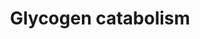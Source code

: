 ---
annotations:
- id: PW:0000534
  parent: classic metabolic pathway
  type: Pathway Ontology
  value: glycogen degradation pathway
authors:
- J.Heckman
- MaintBot
- Christine Chichester
- Egonw
- DeSl
- Eweitz
citedin:
- link: PMC5708175
  title: Metabolomic effects of CeO2, SiO2 and CuO metal oxide nanomaterials on HepG2
    cells (2017)
description: 'Glycogen, a branched polymer of glucose, is a storage molecule whose
  accumulation is under rigorous control in many cells (CITS: 11152943). Glycogen
  metabolism increases in response to a wide variety of environmental stresses, including
  heat stress or exposure to sodium chloride, hydrogen peroxide, copper sulfate, high
  levels of ethanol, or weak organic acids, such as sorbate or benzoate (CITS: 11152943).
  Glycogen metabolism also increases in response to conditions of nutrient starvation,
  such as limited nitrogen, carbon, phosphorous, or sulfur, and during diauxic growth
  on glucose (CITS: 11152943).  Under all of the above conditions, glycogen is degraded
  by Gph1p and Gdb1p enzymes, which are phosphorylase and debranching enzymes respectively
  (CITS: 11152943).   GPH1 progressively releases glucose-1-phosphate from linear
  alpha (1,4)-glucosidic bonds in glycogen (CITS: 2657401)(CITS: 1092346) but is not
  able to break alpha (1,4)-glucosidic bonds that are close to alpha (1,6)-branch
  linkages (CITS: 11152943). The branches are resolved by Gdb1p, which eliminates
  branch points in a two-step process. The first step of the process is the transfer
  of a maltotriosyl (or maltosyl) unit from the branch to an adjacent alpha-1,4-glucosyl
  chain by the oligo-1,4 to 1,4-glucanotransferase activity (EC 2.4.1.25) of Gdb1p
  (CITS: 11094287). The second step is the subsequent hydrolysis of the residual alpha-1,6-linked
  glucose residue by the alpha-1,6-glucosidase activity (EC 3.2.1.33) of Gdb1p (CITS:
  11094287). Once the branch is resolved, Gph1p can continue glycogen degradation
  (CITS: 11152943).  In sporulating cells, glycogen can also be degraded by Sga1p,
  which is a glucoamylase enzyme only expressed during late sporulation (CITS: 11152943).
  SGA1 encodes an amylo (1,4-1,6)-glucosidase (CITS: 11152943) capable of degrading
  glycogen, starch, maltotriose, and maltose into glucose, with maximum activity against
  glycogen at pH 5.5 (CITS: 2493265). The role of glycogen degradation during sporulation
  is not fully understood, since glycogen is rapidly degraded during sporulation in
  wild-type cells, but approximately 90% of all sga1 homozygous null mutants are able
  to produce viable spores (CITS: 11152943).  Thus far, none of the phenotypes seen
  in S. cerevisiae glycogen catabolism mutants correspond to the mammalian glycogen
  storage diseases associated with mutations in human genes involved in glycogen catabolism
  (CITS: 11152943).   SOURCE: SGD pathways, http://pathway.yeastgenome.org/server.html'
last-edited: 2021-05-20
organisms:
- Saccharomyces cerevisiae
redirect_from:
- /index.php/Pathway:WP478
- /instance/WP478
- /instance/WP478_rr117297
revision: r117297
schema-jsonld:
- '@context': https://schema.org/
  '@id': https://wikipathways.github.io/pathways/WP478.html
  '@type': Dataset
  creator:
    '@type': Organization
    name: WikiPathways
  description: 'Glycogen, a branched polymer of glucose, is a storage molecule whose
    accumulation is under rigorous control in many cells (CITS: 11152943). Glycogen
    metabolism increases in response to a wide variety of environmental stresses,
    including heat stress or exposure to sodium chloride, hydrogen peroxide, copper
    sulfate, high levels of ethanol, or weak organic acids, such as sorbate or benzoate
    (CITS: 11152943). Glycogen metabolism also increases in response to conditions
    of nutrient starvation, such as limited nitrogen, carbon, phosphorous, or sulfur,
    and during diauxic growth on glucose (CITS: 11152943).  Under all of the above
    conditions, glycogen is degraded by Gph1p and Gdb1p enzymes, which are phosphorylase
    and debranching enzymes respectively (CITS: 11152943).   GPH1 progressively releases
    glucose-1-phosphate from linear alpha (1,4)-glucosidic bonds in glycogen (CITS:
    2657401)(CITS: 1092346) but is not able to break alpha (1,4)-glucosidic bonds
    that are close to alpha (1,6)-branch linkages (CITS: 11152943). The branches are
    resolved by Gdb1p, which eliminates branch points in a two-step process. The first
    step of the process is the transfer of a maltotriosyl (or maltosyl) unit from
    the branch to an adjacent alpha-1,4-glucosyl chain by the oligo-1,4 to 1,4-glucanotransferase
    activity (EC 2.4.1.25) of Gdb1p (CITS: 11094287). The second step is the subsequent
    hydrolysis of the residual alpha-1,6-linked glucose residue by the alpha-1,6-glucosidase
    activity (EC 3.2.1.33) of Gdb1p (CITS: 11094287). Once the branch is resolved,
    Gph1p can continue glycogen degradation (CITS: 11152943).  In sporulating cells,
    glycogen can also be degraded by Sga1p, which is a glucoamylase enzyme only expressed
    during late sporulation (CITS: 11152943). SGA1 encodes an amylo (1,4-1,6)-glucosidase
    (CITS: 11152943) capable of degrading glycogen, starch, maltotriose, and maltose
    into glucose, with maximum activity against glycogen at pH 5.5 (CITS: 2493265).
    The role of glycogen degradation during sporulation is not fully understood, since
    glycogen is rapidly degraded during sporulation in wild-type cells, but approximately
    90% of all sga1 homozygous null mutants are able to produce viable spores (CITS:
    11152943).  Thus far, none of the phenotypes seen in S. cerevisiae glycogen catabolism
    mutants correspond to the mammalian glycogen storage diseases associated with
    mutations in human genes involved in glycogen catabolism (CITS: 11152943).   SOURCE:
    SGD pathways, http://pathway.yeastgenome.org/server.html'
  keywords:
  - 1,4-alpha-D-Glucan
  - GDB1
  - GPH1
  - H2O
  - Maltotetraose
  - PGM1
  - PGM2
  - SGA1
  - beta-D-Glucose
  - glucose-1-phosphate (closed form)
  - glucose-6-phosphate (closed form)
  - glycogen(n-1)
  - glycogens
  - maltodextrin
  - maltose
  - maltotriose
  - phosphate
  license: CC0
  name: Glycogen catabolism
seo: CreativeWork
title: Glycogen catabolism
wpid: WP478
---